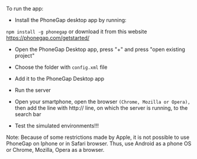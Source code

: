 To run the app:
- Install the PhoneGap desktop app by running:

`npm install -g phonegap` or download it from this website https://phonegap.com/getstarted/

- Open the PhoneGap Desktop app, press "+" and press "open existing project"

- Choose the folder with `config.xml` file

- Add it to the PhoneGap Desktop app

- Run the server

- Open your smartphone, open the browser `(Chrome, Mozilla or Opera),` then add the line with http:// line, on which the server is running, to the search bar

- Test the simulated environments!!!

Note: Because of some restrictions made by Apple, it is not possible to use PhoneGap on Iphone or in Safari browser. Thus, use Android as a phone OS or Chrome, Mozilla, Opera as a browser.